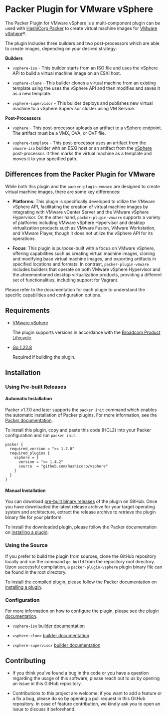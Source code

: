 # Packer Plugin for VMware vSphere

The Packer Plugin for VMware vSphere is a multi-component plugin can be used with
[HashiCorp Packer][packer] to create virtual machine images for [VMware vSphere][docs-vsphere]®.

The plugin includes three builders and two post-processors which are able to create images,
depending on your desired strategy:

**Builders**

- `vsphere-iso` - This
  builder starts from an ISO file and uses the vSphere API to build a virtual machine image on
  an ESXi host.

- `vsphere-clone` -
  This builder clones a virtual machine from an existing template using the uses the vSphere API and
  then modifies and saves it as a new template.

- `vsphere-supervisor` -
  This builder deploys and publishes new virtual machine to a vSphere Supervisor cluster using VM
  Service.

**Post-Processors**

- `vsphere` - This post-processor uploads an artifact to a vSphere endpoint. The artifact must be a
  VMX, OVA, or OVF file.

- `vsphere-template` - This post-processor uses an artifact from the `vmware-iso` builder with an
  ESXi host or an artifact from the [vSphere](/packer/plugins/post-processors/vsphere/vsphere)
  post-processor. It then marks the virtual machine as a template and moves it to your specified
  path.

## Differences from the Packer Plugin for VMware

While both this plugin and the `packer-plugin-vmware` are designed to create virtual machine images,
there are some key differences:

- **Platforms**: This plugin is specifically developed to utilize the VMware vSphere API,
  facilitating the creation of virtual machine images by integrating with VMware vCenter Server and the
  VMware vSphere Hypervisor. On the other hand, `packer-plugin-vmware` supports a variety of
  platforms including VMware vSphere Hypervisor and desktop virtualization products such as VMware
  Fusion, VMware Workstation, and VMware Player, though it does not utilize the vSphere API for its
  operations.

- **Focus**: This plugin is purpose-built with a focus on VMware vSphere, offering capabilities such
  as creating virtual machine images, cloning and modifying base virtual machine images, and
  exporting artifacts in specified locations and formats. In contrast, `packer-plugin-vmware`
  includes builders that operate on both VMware vSphere Hypervisor and the aforementioned desktop
  virtualization products, providing a different set of functionalities, including support for
  Vagrant.

Please refer to the documentation for each plugin to understand the specific capabilities and configuration options.

## Requirements

- [VMware vSphere][docs-vsphere]

    The plugin supports versions in accordance with the [Broadcom Product Lifecycle][product-lifecycle].

- [Go 1.22.8][golang-install]

    Required if building the plugin.

## Installation

### Using Pre-built Releases

#### Automatic Installation

Packer v1.7.0 and later supports the `packer init` command which enables the automatic installation
of Packer plugins. For more information, see the [Packer documentation][docs-packer-init].

To install this plugin, copy and paste this code (HCL2) into your Packer configuration and run
`packer init`.

```hcl
packer {
  required_version = ">= 1.7.0"
  required_plugins {
    vsphere = {
      version = ">= 1.4.2"
      source  = "github.com/hashicorp/vsphere"
    }
  }
}
```

#### Manual Installation

You can download [pre-built binary releases][releases-vsphere-plugin] of the plugin on GitHub. Once
you have downloaded the latest release archive for your target operating system and architecture,
extract the release archive to retrieve the plugin binary file for your platform.

To install the downloaded plugin, please follow the Packer documentation on [installing a plugin][docs-packer-plugin-install].

### Using the Source

If you prefer to build the plugin from sources, clone the GitHub repository locally and run the
command `go build` from the repository root directory. Upon successful compilation, a
`packer-plugin-vsphere` plugin binary file can be found in the root directory.

To install the compiled plugin, please follow the Packer documentation on [installing a plugin][docs-packer-plugin-install].

### Configuration

For more information on how to configure the plugin, please see the [plugin documentation][docs-vsphere-plugin].

- `vsphere-iso` [builder documentation][docs-vsphere-iso]

- `vsphere-clone` [builder documentation][docs-vsphere-clone]

- `vsphere-supervisor` [builder documentation][docs-vsphere-supervisor]

## Contributing

- If you think you've found a bug in the code or you have a question regarding the usage of this
  software, please reach out to us by opening an issue in this GitHub repository.

- Contributions to this project are welcome: if you want to add a feature or a fix a bug, please do
  so by opening a pull request in this GitHub repository. In case of feature contribution, we kindly
  ask you to open an issue to discuss it beforehand.

[docs-packer-init]: https://developer.hashicorp.com/packer/docs/commands/init
[docs-packer-plugin-install]: https://developer.hashicorp.com/packer/docs/plugins/install-plugins
[docs-vsphere]: https://techdocs.broadcom.com/us/en/vmware-cis/vsphere.html
[docs-vsphere-clone]: https://developer.hashicorp.com/packer/plugins/builders/vsphere/vsphere-clone
[docs-vsphere-iso]: https://developer.hashicorp.com/packer/plugins/builders/vsphere/vsphere-iso
[docs-vsphere-supervisor]: https://developer.hashicorp.com/packer/plugins/builders/vsphere/vsphere-supervisor
[docs-vsphere-plugin]: https://developer.hashicorp.com/packer/plugins/builders/vsphere
[golang-install]: https://golang.org/doc/install
[packer]: https://www.packer.io
[releases-vsphere-plugin]: https://github.com/hashicorp/packer-plugin-vsphere/releases
[product-lifecycle]: https://support.broadcom.com/group/ecx/productlifecycle
